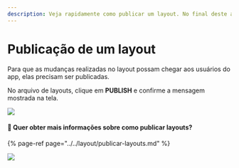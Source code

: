 ```yaml
---
description: Veja rapidamente como publicar um layout. No final deste artigo, você pode acessar os passos de maneira muito mais detalhada.
---
```


# Publicação de um layout

Para que as mudanças realizadas no layout possam chegar aos usuários do app, elas precisam ser publicadas.

No arquivo de layouts, clique em **PUBLISH** e confirme a mensagem mostrada na tela.

![](https://lh5.googleusercontent.com/o9P5bId1r6OrZf9Gx0V-CJuQ7ZRHlJCogACIc1cQXUXIDxUaKyeJBkLzx_ydQJ-TuYUovBnGPQlMfLcHjG-rquOWOF0-jSOekotRcg4o6cjVlCHWFNi_CnkTs4vK7T3KUPzKgzpI)

#### 🎯 Quer obter mais informações sobre como publicar layouts?

{% page-ref page="../../layout/publicar-layouts.md" %}

![](https://github.com/iciaparicio/explore-cms/blob/master/.gitbook/assets/publish_layout.gif?raw=true)
